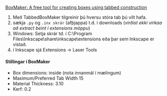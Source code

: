 [BoxMaker: A free tool for creating boxes using tabbed construction](https://github.com/paulh-rnd/TabbedBoxMaker)
1. Með TabbedBoxMaker tilgreinir þú hversu stóra tab þú vilt hafa.
1. sækja `.py` og `.inx skrár` (afþjappa) t.d. í downloads (_virðist ekki virkaa  að extract beint í extensions möppu_)
1. Windows: Setja skrár td. í C:\Program Files\Inkscape\share\inkscape\extensions eða þar sem Inkscape er vistað.
1. í Inkscape sjá Extensions -> Laser Tools

#### Stillingar í BoxMaker
* Box dimensions: inside (nota innanmál í mælingum)
* Maximum/Preferred Tab Width 15
* Material Thickness: 3.10
* Kerf: 0.2



